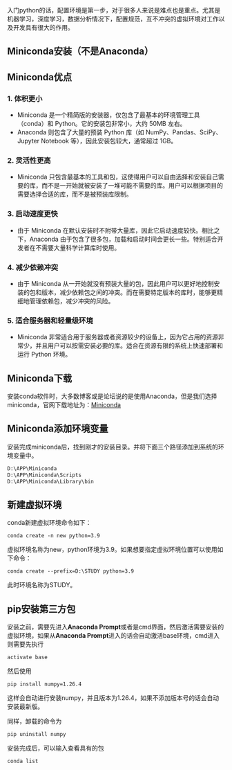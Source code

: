 

入门python的话，配置环境是第一步，对于很多人来说是难点也是重点。尤其是机器学习，深度学习，数据分析情况下，配置规范，互不冲突的虚拟环境对工作以及开发具有很大的作用。

## **Miniconda安装（不是Anaconda）**

## **Miniconda优点**

### **1. 体积更小**

- Miniconda 是一个精简版的安装器，仅包含了最基本的环境管理工具（conda）和 Python。它的安装包非常小，大约 50MB 左右。
- Anaconda 则包含了大量的预装 Python 库（如 NumPy、Pandas、SciPy、Jupyter Notebook 等），因此安装包较大，通常超过 1GB。

### **2. 灵活性更高**

- Miniconda 只包含最基本的工具和包，这使得用户可以自由选择和安装自己需要的库，而不是一开始就被安装了一堆可能不需要的库。用户可以根据项目的需要选择合适的库，而不是被预装库限制。

### **3. 启动速度更快**

- 由于 Miniconda 在默认安装时不附带大量库，因此它启动速度较快。相比之下，Anaconda 由于包含了很多包，加载和启动时间会更长一些。特别适合开发者在不需要大量科学计算库时使用。

### **4. 减少依赖冲突**

- 由于 Miniconda 从一开始就没有预装大量的包，因此用户可以更好地控制安装的包和版本，减少依赖包之间的冲突。而在需要特定版本的库时，能够更精细地管理依赖包，减少冲突的风险。

### **5. 适合服务器和轻量级环境**

- Miniconda 非常适合用于服务器或者资源较少的设备上，因为它占用的资源非常少，并且用户可以按需安装必要的库。适合在资源有限的系统上快速部署和运行 Python 环境。

## **Miniconda下载**

安装conda软件时，大多数博客或是论坛说的是使用Anaconda，但是我们选择miniconda，官网下载地址为：[Miniconda](https://docs.anaconda.com/miniconda/miniconda-install/)

## **Miniconda添加环境变量**

安装完成miniconda后，找到刚才的安装目录。并将下面三个路径添加到系统的环境变量中。

```bash
D:\APP\Miniconda
D:\APP\Miniconda\Scripts
D:\APP\Miniconda\Library\bin
```

## **新建虚拟环境**

conda新建虚拟环境命令如下：

```
conda create -n new python=3.9
```

虚拟环境名称为new，python环境为3.9。如果想要指定虚拟环境位置可以使用如下命令：

```
conda create --prefix=D:\STUDY python=3.9
```

此时环境名称为STUDY。

## **pip安装第三方包**

安装之前，需要先进入**Anaconda Prompt**或者是cmd界面，然后激活需要安装的虚拟环境，如果从**Anaconda Prompt**进入的话会自动激活base环境，cmd进入则需要先执行

```
activate base
```

然后使用

```
pip install numpy=1.26.4
```

这样会自动进行安装numpy，并且版本为1.26.4，如果不添加版本号的话会自动安装最新版。

同样，卸载的命令为

```
pip uninstall numpy
```

安装完成后，可以输入查看具有的包

```
conda list
```
